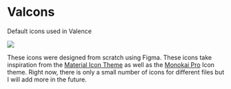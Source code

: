 # Valcons
Default icons used in Valence

<img src="https://github.com/ProjectValence/Valcons/blob/main/Readme/Icons%20Showcase.png" />

These icons were designed from scratch using Figma. These icons take inspiration from the [Material Icon Theme](https://github.com/PKief/vscode-material-icon-theme) as 
well as the [Monokai Pro](https://monokai.pro) Icon theme. Right now, there is only a small number of icons for different files but I will add more in the future.
